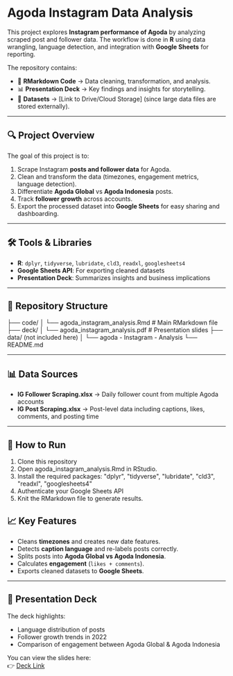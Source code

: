 # Agoda Instagram Data Analysis  

This project explores **Instagram performance of Agoda** by analyzing scraped post and follower data. The workflow is done in **R** using data wrangling, language detection, and integration with **Google Sheets** for reporting.  

The repository contains:  
- 📂 **RMarkdown Code** → Data cleaning, transformation, and analysis.  
- 📊 **Presentation Deck** → Key findings and insights for storytelling.  
- 📑 **Datasets** → [Link to Drive/Cloud Storage] (since large data files are stored externally).  

---

## 🔍 Project Overview  
The goal of this project is to:  
1. Scrape Instagram **posts and follower data** for Agoda.  
2. Clean and transform the data (timezones, engagement metrics, language detection).  
3. Differentiate **Agoda Global** vs **Agoda Indonesia** posts.  
4. Track **follower growth** across accounts.  
5. Export the processed dataset into **Google Sheets** for easy sharing and dashboarding.  

---

## 🛠️ Tools & Libraries  
- **R**: `dplyr`, `tidyverse`, `lubridate`, `cld3`, `readxl`, `googlesheets4`  
- **Google Sheets API**: For exporting cleaned datasets  
- **Presentation Deck**: Summarizes insights and business implications  

---

## 📂 Repository Structure  

├── code/
│   └── agoda_instagram_analysis.Rmd   # Main RMarkdown file
├── deck/
│   └── agoda_instagram_analysis.pdf   # Presentation slides
├── data/ (not included here)
│   └── agoda - Instagram - Analysis
└── README.md


---

## 📊 Data Sources  
- **IG Follower Scraping.xlsx** → Daily follower count from multiple Agoda accounts  
- **IG Post Scraping.xlsx** → Post-level data including captions, likes, comments, and posting time  

---

## 🚀 How to Run  

1. Clone this repository
2. Open agoda_instagram_analysis.Rmd in RStudio.
3. Install the required packages: "dplyr", "tidyverse", "lubridate", "cld3", "readxl", "googlesheets4"
4. Authenticate your Google Sheets API
5. Knit the RMarkdown file to generate results.

## 📈 Key Features  

- Cleans **timezones** and creates new date features.  
- Detects **caption language** and re-labels posts correctly.  
- Splits posts into **Agoda Global vs Agoda Indonesia**.  
- Calculates **engagement** (`likes + comments`).  
- Exports cleaned datasets to **Google Sheets**.  

---

## 📑 Presentation Deck  

The deck highlights:  
- Language distribution of posts  
- Follower growth trends in 2022  
- Comparison of engagement between Agoda Global & Agoda Indonesia  

You can view the slides here:  
👉 [Deck Link](https://drive.google.com/file/d/1NwJ-sF_evclOUrO1wYWBl_x8qChNTmo1/view?usp=sharing)  
